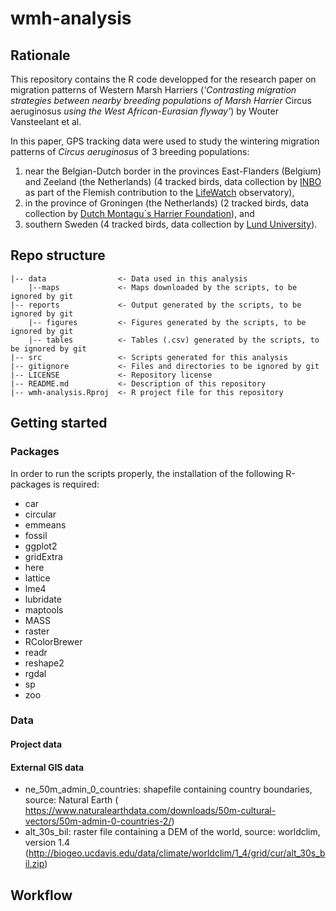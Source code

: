 # wmh-analysis
## Rationale
This repository contains the R code developped for the research paper on migration patterns of Western Marsh Harriers 
(*'Contrasting migration strategies between nearby breeding populations of Marsh Harrier* Circus aeruginosus 
*using the West African-Eurasian flyway'*) by Wouter Vansteelant et al.

In this paper, GPS tracking data were used to study the wintering migration patterns of *Circus aeruginosus* of 3 breeding populations: 
1. near the Belgian-Dutch border in the provinces East-Flanders (Belgium) and Zeeland (the Netherlands) (4 tracked birds, 
data collection by [INBO](www.inbo.be/en) as part of the Flemish contribution to the [LifeWatch](www.lifewatch.be) observatory), 
2. in the province of Groningen (the Netherlands) (2 tracked birds, data collection by 
[Dutch Montagu´s Harrier Foundation](http://werkgroepgrauwekiekendief.nl/)), and
3. southern Sweden (4 tracked birds, data collection by [Lund University](https://www.lunduniversity.lu.se/)).


## Repo structure

```
|-- data                <- Data used in this analysis
    |--maps             <- Maps downloaded by the scripts, to be ignored by git
|-- reports             <- Output generated by the scripts, to be ignored by git
    |-- figures         <- Figures generated by the scripts, to be ignored by git
    |-- tables          <- Tables (.csv) generated by the scripts, to be ignored by git
|-- src                 <- Scripts generated for this analysis
|-- gitignore           <- Files and directories to be ignored by git
|-- LICENSE             <- Repository license
|-- README.md           <- Description of this repository
|-- wmh-analysis.Rproj  <- R project file for this repository
```


## Getting started
### Packages
In order to run the scripts properly, the installation of the following R-packages is required:

* car
* circular
* emmeans
* fossil
* ggplot2
* gridExtra
* here
* lattice
* lme4
* lubridate
* maptools
* MASS
* raster
* RColorBrewer
* readr
* reshape2
* rgdal
* sp
* zoo


### Data
#### Project data


#### External GIS data
* ne_50m_admin_0_countries: shapefile containing country boundaries, source: Natural Earth ( https://www.naturalearthdata.com/downloads/50m-cultural-vectors/50m-admin-0-countries-2/)
* alt_30s_bil: raster file containing a DEM of the world, source: worldclim, version 1.4 (http://biogeo.ucdavis.edu/data/climate/worldclim/1_4/grid/cur/alt_30s_bil.zip)

## Workflow

